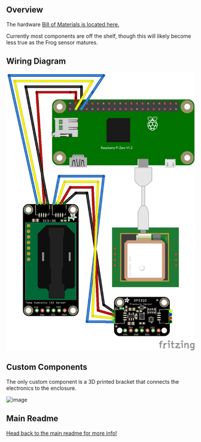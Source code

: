 ## Overview
The hardware [Bill of Materials is located here.](https://github.com/Ribbit-Network/ribbit-network-frog-sensor/blob/main/hardware/Frog%20Sensor%20-%20Ribbit%20Network%20Bill%20of%20Materials%20-%20BOM.csv)

Currently most components are off the shelf, though this will likely become less true as the Frog sensor matures.

## Wiring Diagram

![wiring_diagram](electrical/fritzing/frog_sensor_diagram.png)

## Custom Components

The only custom component is a 3D printed bracket that connects the electronics to the enclosure.

![image](https://user-images.githubusercontent.com/2559382/128451142-c6fcb934-4056-4168-a42c-947805c50601.png)

## Main Readme

[Head back to the main readme for more info!](https://github.com/Ribbit-Network/ribbit-network-sensor)
